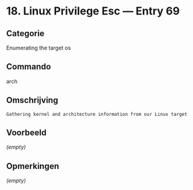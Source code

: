 # 18. Linux Privilege Esc — Entry 69

## Categorie

Enumerating the target os

## Commando

arch

## Omschrijving

```
Gathering kernel and architecture information from our Linux target
```

## Voorbeeld

_(empty)_

## Opmerkingen

_(empty)_

